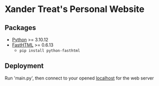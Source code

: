 # Xander Treat's Personal Website

## Packages
* [Python](https://www.python.org/) >= 3.10.12
* [FastHTML](https://fastht.ml) >= 0.6.13
  * `pip install python-fasthtml`

## Deployment
Run 'main.py', then connect to your opened [localhost](http://localhost:5001) for the web server